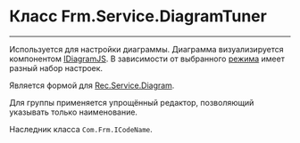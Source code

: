 ﻿---
Link: .Frm.Service.DiagramTuner
---

# Класс Frm.Service.DiagramTuner
---

Используется для настройки диаграммы.
Диаграмма визуализируется компонентом [IDiagramJS](topic:Com.Custom.ComClasses.Ctrl.IDiagramJS.Default).
В зависимости от выбранного [режима](topic:.Custom.BasClasses.Diagram.ManualLayout) имеет разный набор настроек.

Является формой для [Rec.Service.Diagram](topic:.Custom.BasClasses.Diagram.DiagramRec).

Для группы применяется упрощённый редактор, позволяющий указывать только наименование.

Наследник класса `Com.Frm.ICodeName`.